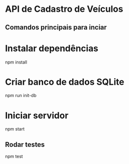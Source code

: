 # API de Cadastro de Veículos

## Comandos principais para inciar

# Instalar dependências
npm install

# Criar banco de dados SQLite
npm run init-db

# Iniciar servidor
npm start


## Rodar testes
npm test

